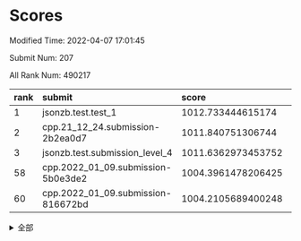 # Scores

Modified Time: 2022-04-07 17:01:45

Submit Num: 207

All Rank Num: 490217

| rank |               submit               |       score        |       sigma        | pk_num |
| :--- | :--------------------------------- | :----------------- | :----------------- | :----- |
| 1    | jsonzb.test.test_1                 | 1012.733444615174  | 0.7890725969497603 | 9476   |
| 2    | cpp.21_12_24.submission-2b2ea0d7   | 1011.840751306744  | 0.7888735134910455 | 9472   |
| 3    | jsonzb.test.submission_level_4     | 1011.6362973453752 | 0.7914252979285906 | 9477   |
| 58   | cpp.2022_01_09.submission-5b0e3de2 | 1004.3961478206425 | 0.730830568023267  | 9472   |
| 60   | cpp.2022_01_09.submission-816672bd | 1004.2105689400248 | 0.7186214385889962 | 9475   |


<details>
<summary>全部</summary>

| rank |                 submit                 |       score        |       sigma        | pk_num |
| :--- | :------------------------------------- | :----------------- | :----------------- | :----- |
| 1    | jsonzb.test.test_1                     | 1012.733444615174  | 0.7890725969497603 | 9476   |
| 2    | cpp.21_12_24.submission-2b2ea0d7       | 1011.840751306744  | 0.7888735134910455 | 9472   |
| 3    | jsonzb.test.submission_level_4         | 1011.6362973453752 | 0.7914252979285906 | 9477   |
| 4    | gobigger.level_3.submission_level_3_17 | 1011.4724135355851 | 0.7665589337974278 | 9474   |
| 5    | gobigger.level_3.submission_level_3_41 | 1011.2700608733088 | 0.7798919595079283 | 9473   |
| 6    | gobigger.level_3.submission_level_3_25 | 1010.9276186311773 | 0.7722537598399036 | 9472   |
| 7    | gobigger.level_3.submission_level_3_45 | 1010.8882027520516 | 0.7642651079910019 | 9470   |
| 8    | gobigger.level_3.submission_level_3_3  | 1010.853976569109  | 0.7534971813779521 | 9474   |
| 9    | gobigger.level_3.submission_level_3_8  | 1010.8369012472585 | 0.7573594384217559 | 9472   |
| 10   | gobigger.level_3.submission_level_3_35 | 1010.7920474922429 | 0.7665892466749692 | 9477   |
| 11   | gobigger.level_3.submission_level_3_14 | 1010.7354935564761 | 0.7745812985369952 | 9474   |
| 12   | gobigger.level_3.submission_level_3_23 | 1010.6629743333318 | 0.7811438210217326 | 9472   |
| 13   | gobigger.level_3.submission_level_3_36 | 1010.5832018293177 | 0.7736673718266204 | 9469   |
| 14   | gobigger.level_3.submission_level_3_48 | 1010.5022959804102 | 0.7689947868430382 | 9471   |
| 15   | gobigger.level_3.submission_level_3_15 | 1010.41361884935   | 0.7742108428717024 | 9472   |
| 16   | gobigger.level_3.submission_level_3_10 | 1010.3517051588022 | 0.7510037250490433 | 9468   |
| 17   | gobigger.level_3.submission_level_3_12 | 1010.2879740128345 | 0.7562576083689749 | 9478   |
| 18   | gobigger.level_3.submission_level_3_43 | 1010.2674381313692 | 0.7672673019979824 | 9471   |
| 19   | gobigger.level_3.submission_level_3_49 | 1010.2306822699178 | 0.7666965693017823 | 9471   |
| 20   | gobigger.level_3.submission_level_3_39 | 1010.2040907308243 | 0.7611023178122646 | 9477   |
| 21   | gobigger.level_3.submission_level_3_29 | 1010.1350457168846 | 0.7603905215604397 | 9461   |
| 22   | gobigger.level_3.submission_level_3_26 | 1010.0971256107127 | 0.7773821655301105 | 9474   |
| 23   | gobigger.level_3.submission_level_3_30 | 1010.002011990428  | 0.7523585163179201 | 9474   |
| 24   | gobigger.level_3.submission_level_3_27 | 1010.0011429662319 | 0.7572428789188771 | 9473   |
| 25   | gobigger.level_3.submission_level_3_32 | 1009.9837948689916 | 0.7608515939155657 | 9474   |
| 26   | gobigger.level_3.submission_level_3_40 | 1009.9513090887974 | 0.7375207400959978 | 9476   |
| 27   | gobigger.level_3.submission_level_3_18 | 1009.8092189165545 | 0.7581051355831133 | 9471   |
| 28   | gobigger.level_3.submission_level_3_47 | 1009.8020096715804 | 0.7490993358506791 | 9471   |
| 29   | gobigger.level_3.submission_level_3_22 | 1009.767375336073  | 0.7673976895814971 | 9479   |
| 30   | gobigger.level_3.submission_level_3_31 | 1009.7079741707294 | 0.764636668713734  | 9475   |
| 31   | gobigger.level_3.submission_level_3_16 | 1009.6626053791055 | 0.7643247467717615 | 9474   |
| 32   | gobigger.level_3.submission_level_3_11 | 1009.6319141594432 | 0.7398013498886813 | 9474   |
| 33   | gobigger.level_3.submission_level_3_4  | 1009.6211775140247 | 0.741570058600373  | 9473   |
| 34   | gobigger.level_3.submission_level_3_37 | 1009.5574073367119 | 0.7686842368928691 | 9472   |
| 35   | gobigger.level_3.submission_level_3_9  | 1009.5035987093786 | 0.7574411637090075 | 9471   |
| 36   | gobigger.level_3.submission_level_3_19 | 1009.4971100884123 | 0.767871479077847  | 9474   |
| 37   | gobigger.level_3.submission_level_3_21 | 1009.4589987073634 | 0.7682409560170291 | 9470   |
| 38   | gobigger.level_3.submission_level_3_5  | 1009.4213832921432 | 0.7666398622841453 | 9471   |
| 39   | gobigger.level_3.submission_level_3_13 | 1009.3864166799183 | 0.7515712561769058 | 9472   |
| 40   | gobigger.level_3.submission_level_3_44 | 1009.2693780488394 | 0.7575005514431329 | 9473   |
| 41   | gobigger.level_3.submission_level_3_2  | 1009.2345857048988 | 0.7304687117319858 | 9472   |
| 42   | gobigger.level_3.submission_level_3_46 | 1009.2297709877353 | 0.75274528073985   | 9475   |
| 43   | gobigger.level_3.submission_level_3_28 | 1009.203458187483  | 0.7335049438652891 | 9477   |
| 44   | gobigger.level_3.submission_level_3_6  | 1009.1321736565119 | 0.7634349823675964 | 9472   |
| 45   | gobigger.level_3.submission_level_3_20 | 1008.9165977858192 | 0.7587522433122197 | 9478   |
| 46   | gobigger.level_3.submission_level_3_7  | 1008.8984070181373 | 0.7578732182399243 | 9471   |
| 47   | gobigger.level_3.submission_level_3_38 | 1008.8811452012369 | 0.7539443214606688 | 9473   |
| 48   | gobigger.level_3.submission_level_3_24 | 1008.794333177541  | 0.7414855668060072 | 9475   |
| 49   | gobigger.level_3.submission_level_3_33 | 1008.7395768960276 | 0.7345223711088428 | 9479   |
| 50   | gobigger.level_3.submission_level_3_42 | 1008.6140069307077 | 0.7319274988041421 | 9472   |
| 51   | gobigger.level_3.submission_level_3_0  | 1008.3040902451222 | 0.7500923416988009 | 9470   |
| 52   | gobigger.level_3.submission_level_3_1  | 1008.0989376761232 | 0.731675378712826  | 9475   |
| 53   | gobigger.level_3.submission_level_3_34 | 1008.0821781441796 | 0.7454663914881429 | 9468   |
| 54   | gobigger.level_1.submission_level_1_45 | 1005.3644501346175 | 0.7389894267102333 | 9472   |
| 55   | gobigger.level_1.submission_level_1_25 | 1004.7190570322322 | 0.7058914451910839 | 9472   |
| 56   | gobigger.level_1.submission_level_1_18 | 1004.5274504282588 | 0.715858333083517  | 9477   |
| 57   | gobigger.level_1.submission_level_1_16 | 1004.4303074082126 | 0.7111211905439012 | 9475   |
| 58   | cpp.2022_01_09.submission-5b0e3de2     | 1004.3961478206425 | 0.730830568023267  | 9472   |
| 59   | gobigger.level_1.submission_level_1_38 | 1004.2637552642649 | 0.7161969756640804 | 9470   |
| 60   | cpp.2022_01_09.submission-816672bd     | 1004.2105689400248 | 0.7186214385889962 | 9475   |
| 61   | gobigger.level_1.submission_level_1_10 | 1004.1029144284017 | 0.7069435518635588 | 9476   |
| 62   | gobigger.level_1.submission_level_1_48 | 1004.0373910438516 | 0.7160922937583687 | 9473   |
| 63   | gobigger.level_1.submission_level_1_29 | 1003.982915322151  | 0.7179204685066547 | 9477   |
| 64   | gobigger.level_1.submission_level_1_6  | 1003.9768056486695 | 0.713626087782235  | 9472   |
| 65   | gobigger.level_1.submission_level_1_35 | 1003.8922513946729 | 0.7091033231930339 | 9474   |
| 66   | gobigger.level_1.submission_level_1_43 | 1003.8848407314132 | 0.7075759932644822 | 9476   |
| 67   | gobigger.level_1.submission_level_1_27 | 1003.8627838138954 | 0.7160091503211953 | 9474   |
| 68   | gobigger.level_1.submission_level_1_20 | 1003.7994786797391 | 0.7110096250464935 | 9472   |
| 69   | gobigger.level_1.submission_level_1_7  | 1003.7491108496803 | 0.7238240982130585 | 9473   |
| 70   | gobigger.level_1.submission_level_1_15 | 1003.7465979645664 | 0.7104366164196849 | 9476   |
| 71   | gobigger.level_1.submission_level_1_14 | 1003.7380524499215 | 0.7244383732924171 | 9475   |
| 72   | gobigger.level_1.submission_level_1_9  | 1003.7374342895118 | 0.709061796374262  | 9479   |
| 73   | gobigger.level_1.submission_level_1_28 | 1003.5620873827319 | 0.7153923605251218 | 9478   |
| 74   | gobigger.level_1.submission_level_1_36 | 1003.5552985285511 | 0.7064611658936043 | 9472   |
| 75   | gobigger.level_1.submission_level_1_49 | 1003.5365168463148 | 0.715437625424123  | 9472   |
| 76   | gobigger.level_1.submission_level_1_2  | 1003.428140811902  | 0.7043545656236917 | 9474   |
| 77   | gobigger.level_1.submission_level_1_23 | 1003.4080173487152 | 0.7244314848227031 | 9475   |
| 78   | gobigger.level_1.submission_level_1_40 | 1003.2933032694348 | 0.7127049435050045 | 9468   |
| 79   | gobigger.level_1.submission_level_1_1  | 1003.2771111081271 | 0.717670954679024  | 9472   |
| 80   | gobigger.level_1.submission_level_1_17 | 1003.2314937657    | 0.7101126030163002 | 9471   |
| 81   | gobigger.level_1.submission_level_1_26 | 1003.2194421892018 | 0.7236164603281348 | 9467   |
| 82   | gobigger.level_1.submission_level_1_11 | 1003.1955731990402 | 0.7069708523888409 | 9471   |
| 83   | gobigger.level_1.submission_level_1_33 | 1003.1918923124795 | 0.724155343693123  | 9476   |
| 84   | gobigger.level_1.submission_level_1_19 | 1003.1772175879156 | 0.7106986932754913 | 9473   |
| 85   | gobigger.level_1.submission_level_1_5  | 1003.0979240559213 | 0.7129845089798048 | 9472   |
| 86   | gobigger.level_1.submission_level_1_37 | 1003.0712462648188 | 0.7094954344841287 | 9467   |
| 87   | gobigger.level_1.submission_level_1_39 | 1002.9478811593319 | 0.7167681364912528 | 9469   |
| 88   | gobigger.level_1.submission_level_1_30 | 1002.9246418847642 | 0.7157169329731782 | 9467   |
| 89   | gobigger.level_1.submission_level_1_34 | 1002.8622898846367 | 0.7114904474947846 | 9473   |
| 90   | gobigger.level_1.submission_level_1_24 | 1002.7869565966369 | 0.7125429029037034 | 9474   |
| 91   | gobigger.level_1.submission_level_1_31 | 1002.7688707462374 | 0.7129470638391809 | 9477   |
| 92   | gobigger.level_1.submission_level_1_46 | 1002.7668442553795 | 0.7219539319246214 | 9472   |
| 93   | gobigger.level_1.submission_level_1_3  | 1002.7355603250351 | 0.7080602364398844 | 9480   |
| 94   | gobigger.level_1.submission_level_1_42 | 1002.6378751869655 | 0.7179553450504054 | 9469   |
| 95   | gobigger.level_1.submission_level_1_21 | 1002.5688693657065 | 0.7107733068106944 | 9475   |
| 96   | gobigger.level_1.submission_level_1_44 | 1002.5432999770004 | 0.7156609985816039 | 9473   |
| 97   | gobigger.level_1.submission_level_1_0  | 1002.444485186407  | 0.7079687593918129 | 9476   |
| 98   | gobigger.level_1.submission_level_1_8  | 1002.4247941980898 | 0.7110072596645445 | 9468   |
| 99   | gobigger.level_1.submission_level_1_12 | 1002.421349385754  | 0.7207682518191751 | 9468   |
| 100  | gobigger.level_1.submission_level_1_22 | 1002.3794644216404 | 0.7077230430702053 | 9472   |
| 101  | gobigger.level_1.submission_level_1_41 | 1002.3556131530759 | 0.7154129411472558 | 9474   |
| 102  | gobigger.level_1.submission_level_1_4  | 1002.2016257058683 | 0.7195962673162357 | 9472   |
| 103  | gobigger.level_1.submission_level_1_13 | 1002.1428480541821 | 0.7141409211632566 | 9475   |
| 104  | gobigger.level_1.submission_level_1_32 | 1002.1079523307274 | 0.7082378470623606 | 9470   |
| 105  | gobigger.level_1.submission_level_1_47 | 1001.8393177691232 | 0.703378079345981  | 9467   |
| 106  | gobigger.random.submission_random_8    | 997.4353034196123  | 0.7053515542199372 | 9474   |
| 107  | gobigger.random.submission_random_20   | 997.4202592184793  | 0.7126045407586943 | 9474   |
| 108  | gobigger.random.submission_random_33   | 997.0807750695084  | 0.7044493805848724 | 9477   |
| 109  | gobigger.random.submission_random_18   | 997.0773359246978  | 0.7094704524378187 | 9474   |
| 110  | gobigger.random.submission_random_39   | 997.0501441602084  | 0.7098609430367523 | 9472   |
| 111  | gobigger.random.submission_random_3    | 996.9845685106493  | 0.7086471504128407 | 9475   |
| 112  | gobigger.random.submission_random_23   | 996.9302139078973  | 0.7095339922341294 | 9473   |
| 113  | gobigger.random.submission_random_17   | 996.9084078601601  | 0.7072136822646052 | 9473   |
| 114  | gobigger.random.submission_random_4    | 996.9016601402707  | 0.7057263834108016 | 9477   |
| 115  | gobigger.random.submission_random_29   | 996.8144867695318  | 0.7117938141557392 | 9474   |
| 116  | gobigger.random.submission_random_22   | 996.7594080127735  | 0.7074163697037378 | 9470   |
| 117  | gobigger.random.submission_random_37   | 996.7499453977755  | 0.7057820063207936 | 9477   |
| 118  | gobigger.random.submission_random_38   | 996.7273227885755  | 0.7140610583551229 | 9477   |
| 119  | gobigger.random.submission_random_21   | 996.705991341168   | 0.7005767383267819 | 9470   |
| 120  | gobigger.random.submission_random_27   | 996.6628467425886  | 0.7063073940642183 | 9475   |
| 121  | gobigger.random.submission_random_43   | 996.5848494500763  | 0.7168802540335252 | 9474   |
| 122  | gobigger.random.submission_random_2    | 996.5818314789782  | 0.7000356036141744 | 9475   |
| 123  | gobigger.random.submission_random_25   | 996.4674718249266  | 0.7105057700340759 | 9469   |
| 124  | gobigger.random.submission_random_14   | 996.4576262645244  | 0.6985718587763626 | 9474   |
| 125  | gobigger.random.submission_random_12   | 996.384357815004   | 0.7117539137209824 | 9471   |
| 126  | gobigger.random.submission_random_36   | 996.3583806416938  | 0.7129461800014901 | 9476   |
| 127  | gobigger.random.submission_random_5    | 996.2763804561671  | 0.7105158855568032 | 9476   |
| 128  | gobigger.random.submission_random_11   | 996.1308985761304  | 0.7034696640394323 | 9469   |
| 129  | gobigger.random.submission_random_0    | 996.1265623971591  | 0.7026157670762905 | 9473   |
| 130  | gobigger.random.submission_random_48   | 996.1232127170738  | 0.7113491427736338 | 9476   |
| 131  | gobigger.random.submission_random_7    | 996.0913349781899  | 0.7162443343176478 | 9470   |
| 132  | gobigger.random.submission_random_16   | 996.069854740876   | 0.7136383058345234 | 9472   |
| 133  | gobigger.random.submission_random_35   | 996.0449479245326  | 0.7194558988562485 | 9473   |
| 134  | gobigger.random.submission_random_49   | 996.0380608595635  | 0.7217579833300405 | 9472   |
| 135  | gobigger.random.submission_random_32   | 996.0108823836964  | 0.7135072595825779 | 9470   |
| 136  | gobigger.random.submission_random_28   | 996.0095958521484  | 0.7160703743861716 | 9474   |
| 137  | gobigger.random.submission_random_45   | 996.0038834306444  | 0.7208834996852951 | 9470   |
| 138  | gobigger.random.submission_random_10   | 995.9331894681441  | 0.7065699372228277 | 9477   |
| 139  | gobigger.random.submission_random_15   | 995.9299865603266  | 0.7072525157465771 | 9473   |
| 140  | gobigger.random.submission_random_40   | 995.9049230690574  | 0.7063824099243545 | 9473   |
| 141  | gobigger.random.submission_random_44   | 995.8944245622338  | 0.7108884930778455 | 9468   |
| 142  | gobigger.random.submission_random_26   | 995.841439126931   | 0.7161233113815259 | 9477   |
| 143  | gobigger.random.submission_random_24   | 995.6931430289028  | 0.7212441166535556 | 9471   |
| 144  | gobigger.random.submission_random_47   | 995.6387575452155  | 0.7125326803947255 | 9469   |
| 145  | gobigger.random.submission_random_9    | 995.5230603417492  | 0.7179422846752926 | 9472   |
| 146  | gobigger.random.submission_random_1    | 995.3420963001118  | 0.7142335999075985 | 9471   |
| 147  | gobigger.random.submission_random_46   | 995.268859181137   | 0.7098172287206156 | 9470   |
| 148  | gobigger.random.submission_random_34   | 995.2548251198141  | 0.7241043781431173 | 9473   |
| 149  | gobigger.random.submission_random_31   | 995.2474568289973  | 0.707339773076519  | 9474   |
| 150  | gobigger.random.submission_random_13   | 995.1638614714213  | 0.7305230942442786 | 9471   |
| 151  | gobigger.random.submission_random_41   | 995.1459670236161  | 0.7052349387106731 | 9478   |
| 152  | gobigger.random.submission_random_6    | 995.1328586553283  | 0.6955071869141822 | 9473   |
| 153  | gobigger.random.submission_random_42   | 995.0501323550585  | 0.7261637128299554 | 9470   |
| 154  | gobigger.random.submission_random_30   | 994.9131019897923  | 0.7162226564725881 | 9472   |
| 155  | gobigger.random.submission_random_19   | 994.8938716500847  | 0.7175485750011905 | 9474   |
| 156  | gobigger.level_2.submission_level_2_22 | 994.3705306659137  | 0.7281384406896191 | 9472   |
| 157  | gobigger.level_2.submission_level_2_1  | 994.1908366222515  | 0.7278071077779862 | 9474   |
| 158  | gobigger.level_2.submission_level_2_25 | 993.9164557926699  | 0.7497415056651263 | 9470   |
| 159  | gobigger.level_2.submission_level_2_40 | 993.7477364939431  | 0.7320415997705902 | 9472   |
| 160  | gobigger.level_2.submission_level_2_13 | 993.4334479305385  | 0.7416489048127042 | 9469   |
| 161  | gobigger.level_2.submission_level_2_24 | 993.4113148505978  | 0.7355105256940019 | 9474   |
| 162  | gobigger.level_2.submission_level_2_44 | 993.213393196692   | 0.734626440691161  | 9473   |
| 163  | gobigger.level_2.submission_level_2_39 | 993.1979771678035  | 0.7313767614614386 | 9471   |
| 164  | gobigger.level_2.submission_level_2_34 | 993.1693622663661  | 0.7367480802174455 | 9474   |
| 165  | gobigger.level_2.submission_level_2_23 | 993.1493577109231  | 0.7407524990668941 | 9475   |
| 166  | gobigger.level_2.submission_level_2_15 | 993.1107777760852  | 0.7386998309536966 | 9472   |
| 167  | gobigger.level_2.submission_level_2_33 | 993.0623792104017  | 0.7243855298559072 | 9471   |
| 168  | gobigger.level_2.submission_level_2_11 | 993.0269923540736  | 0.7494336832416011 | 9473   |
| 169  | gobigger.level_2.submission_level_2_9  | 992.9674031825554  | 0.7450283233540059 | 9473   |
| 170  | gobigger.level_2.submission_level_2_16 | 992.8151875146672  | 0.7464430415661336 | 9472   |
| 171  | gobigger.level_2.submission_level_2_30 | 992.6913326240851  | 0.742452371385765  | 9475   |
| 172  | gobigger.level_2.submission_level_2_14 | 992.6678238460219  | 0.7647014043619547 | 9477   |
| 173  | gobigger.level_2.submission_level_2_12 | 992.6564841034286  | 0.7331870501797398 | 9474   |
| 174  | gobigger.level_2.submission_level_2_3  | 992.6136671479615  | 0.7784260703997102 | 9473   |
| 175  | gobigger.level_2.submission_level_2_31 | 992.611496730002   | 0.7383739003440558 | 9474   |
| 176  | gobigger.level_2.submission_level_2_7  | 992.5921761372388  | 0.7403523843454798 | 9468   |
| 177  | gobigger.level_2.submission_level_2_5  | 992.5218545277593  | 0.7442854185875718 | 9469   |
| 178  | gobigger.level_2.submission_level_2_20 | 992.513277934849   | 0.7659141055285159 | 9472   |
| 179  | gobigger.level_2.submission_level_2_35 | 992.503937201337   | 0.7382396838563796 | 9478   |
| 180  | gobigger.level_2.submission_level_2_49 | 992.3819516440111  | 0.7440546574706521 | 9471   |
| 181  | gobigger.level_2.submission_level_2_42 | 992.3792493071395  | 0.7312014803782534 | 9473   |
| 182  | gobigger.level_2.submission_level_2_27 | 992.3340589957553  | 0.755847126262599  | 9475   |
| 183  | gobigger.level_2.submission_level_2_21 | 992.2271357578876  | 0.7377908550608187 | 9472   |
| 184  | gobigger.level_2.submission_level_2_4  | 992.1784850913724  | 0.761859115958172  | 9470   |
| 185  | gobigger.level_2.submission_level_2_19 | 992.0961565838276  | 0.7557495431417292 | 9473   |
| 186  | gobigger.level_2.submission_level_2_28 | 992.0602547068823  | 0.7450593255173057 | 9476   |
| 187  | gobigger.level_2.submission_level_2_38 | 992.0510881863701  | 0.7580106960891745 | 9472   |
| 188  | gobigger.level_2.submission_level_2_29 | 991.9463396107426  | 0.7392271449601131 | 9469   |
| 189  | gobigger.level_2.submission_level_2_18 | 991.9260968910841  | 0.7307768223642424 | 9474   |
| 190  | gobigger.level_2.submission_level_2_47 | 991.8784890947425  | 0.7682538489000462 | 9471   |
| 191  | gobigger.level_2.submission_level_2_43 | 991.8532325694056  | 0.7485791984674366 | 9469   |
| 192  | gobigger.level_2.submission_level_2_2  | 991.7980527519362  | 0.7600530842411081 | 9473   |
| 193  | gobigger.level_2.submission_level_2_26 | 991.7978235943345  | 0.7453539488503678 | 9472   |
| 194  | gobigger.level_2.submission_level_2_46 | 991.6657531158153  | 0.7593132215643482 | 9475   |
| 195  | gobigger.level_2.submission_level_2_45 | 991.5658013328151  | 0.7253406473588959 | 9477   |
| 196  | gobigger.level_2.submission_level_2_0  | 991.3815225620922  | 0.7503533347138195 | 9472   |
| 197  | gobigger.level_2.submission_level_2_17 | 991.3592294865225  | 0.7493673778427706 | 9473   |
| 198  | gobigger.level_2.submission_level_2_10 | 991.3346306741626  | 0.7550771071607196 | 9468   |
| 199  | gobigger.level_2.submission_level_2_48 | 991.2360979602646  | 0.7747152055943956 | 9470   |
| 200  | gobigger.level_2.submission_level_2_8  | 990.9735824537247  | 0.7648760171581646 | 9466   |
| 201  | gobigger.level_2.submission_level_2_32 | 990.6320290114728  | 0.7538934225728143 | 9472   |
| 202  | gobigger.level_2.submission_level_2_37 | 990.5557378208917  | 0.7586564276954052 | 9469   |
| 203  | gobigger.level_2.submission_level_2_36 | 990.4970182115477  | 0.7574698994145375 | 9471   |
| 204  | gobigger.level_2.submission_level_2_41 | 990.4279074291829  | 0.7545810546835319 | 9473   |
| 205  | gobigger.level_2.submission_level_2_6  | 990.2665122600911  | 0.7749514000325407 | 9470   |
| 206  | gobigger.none.submission_none_0        | 978.2676991295693  | 1.2873748435268761 | 9473   |
| 207  | gobigger.none.submission_none_1        | 975.6291725938868  | 1.5578795617181693 | 9477   |

</details>